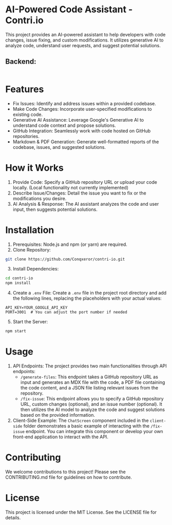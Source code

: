 # AI-Powered Code Assistant - Contri.io

This project provides an AI-powered assistant to help developers with code changes, issue fixing, and custom modifications. It utilizes generative AI to analyze code, understand user requests, and suggest potential solutions.

## Backend: 
```

```

# Features

* Fix Issues:  Identify and address issues within a provided codebase. 
* Make Code Changes:  Incorporate user-specified modifications to existing code.
* Generative AI Assistance: Leverage Google's Generative AI to understand code context and propose solutions.
* GitHub Integration:  Seamlessly work with code hosted on GitHub repositories.
* Markdown & PDF Generation:  Generate well-formatted reports of the codebase, issues, and suggested solutions.

# How it Works

1.  Provide Code:  Specify a GitHub repository URL or upload your code locally. (Local functionality not currently implemented)
2.  Describe Issue/Changes: Detail the issue you want to fix or the modifications you desire.
3.  AI Analysis & Response:  The AI assistant analyzes the code and user input, then suggests potential solutions.

# Installation

1.  Prerequisites: Node.js and npm (or yarn) are required.
2.  Clone Repository:  
```bash
git clone https://github.com/Conqxeror/contri-io.git
```
3.  Install Dependencies:  
```bash
cd contri-io
npm install
```
4.  Create a `.env` File:  Create a `.env` file in the project root directory and add the following lines, replacing the placeholders with your actual values:

```
API_KEY=YOUR_GOOGLE_API_KEY
PORT=3001  # You can adjust the port number if needed
```

5.  Start the Server:  
```bash
npm start
```

# Usage

1.  API Endpoints:  The project provides two main functionalities through API endpoints:
    - `/generate-files`: This endpoint takes a GitHub repository URL as input and generates an MDX file with the code, a PDF file containing the code content, and a JSON file listing relevant issues from the repository.
    - `/fix-issue`: This endpoint allows you to specify a GitHub repository URL, custom changes (optional), and an issue number (optional). It then utilizes the AI model to analyze the code and suggest solutions based on the provided information.
2.  Client-Side Example:  The `ChatScreen` component included in the `client-side` folder demonstrates a basic example of interacting with the `/fix-issue` endpoint. You can integrate this component or develop your own front-end application to interact with the API.

# Contributing

We welcome contributions to this project! Please see the CONTRIBUTING.md file for guidelines on how to contribute.

# License

This project is licensed under the MIT License. See the LICENSE file for details.
